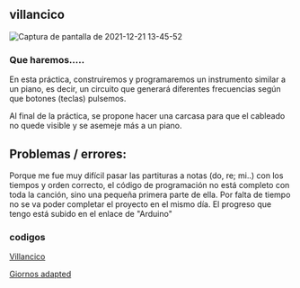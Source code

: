## villancico

![Captura de pantalla de 2021-12-21 13-45-52](https://user-images.githubusercontent.com/90753482/146932259-efe64880-9a1e-44e0-b2c0-cb4f7a5d129d.png)


### Que haremos.....
 En esta práctica, construiremos y programaremos un instrumento similar a un piano, es decir, un circuito que generará diferentes frecuencias según que botones (teclas) pulsemos.

Al final de la práctica, se propone hacer una carcasa para que el cableado no quede visible y se asemeje más a un piano.

## Problemas / errores:
Porque me fue muy difícil pasar las partituras a notas (do, re; mi..) con los tiempos y orden correcto, el código de programación no está completo con toda la canción,
sino una pequeña primera parte de ella. Por falta de tiempo no se va poder completar el proyecto en el mismo día. El progreso que tengo está subido en el enlace de "Arduino"

### codigos

[Villancico](https://github.com/Samael696/arduino/blob/main/codigo%20villancicos.MD)

[Giornos adapted](https://github.com/Samael696/arduino/blob/main/codigo%20giornos%20themesong.MD)

